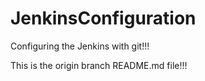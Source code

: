 # JenkinsConfiguration

Configuring the Jenkins with git!!!

This is the origin branch README.md file!!!




